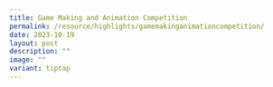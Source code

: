 ```yaml
---
title: Game Making and Animation Competition
permalink: /resource/highlights/gamemakinganimationcompetition/
date: 2023-10-19
layout: post
description: ""
image: ""
variant: tiptap
---
```

